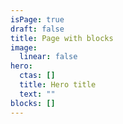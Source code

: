 ```yaml
---
isPage: true
draft: false
title: Page with blocks
image:
  linear: false
hero:
  ctas: []
  title: Hero title
  text: ""
blocks: []
---
```

